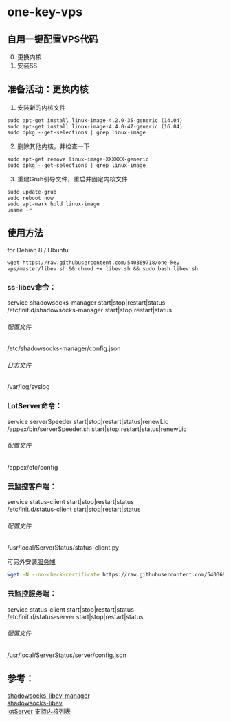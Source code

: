 # one-key-vps
## 自用一键配置VPS代码
0. 更换内核
1. 安装SS

## 准备活动：更换内核
1. 安装新的内核文件
```shell
sudo apt-get install linux-image-4.2.0-35-generic (14.04)
sudo apt-get install linux-image-4.4.0-47-generic (16.04)
sudo dpkg --get-selections | grep linux-image
```
2. 删除其他内核，并检查一下
```shell
sudo apt-get remove linux-image-XXXXXX-generic
sudo dpkg --get-selections | grep linux-image
```
3. 重建Grub引导文件，重启并固定内核文件
```shell
sudo update-grub
sudo reboot now
sudo apt-mark hold linux-image
uname -r
```

## 使用方法
for Debian 8 / Ubuntu
```shell
wget https://raw.githubusercontent.com/540369718/one-key-vps/master/libev.sh && chmod +x libev.sh && sudo bash libev.sh
```

### ss-libev命令：  
service shadowsocks-manager start|stop|restart|status   
/etc/init.d/shadowsocks-manager start|stop|restart|status  
###### 配置文件  
/etc/shadowsocks-manager/config.json  
###### 日志文件  
/var/log/syslog  

### LotServer命令：  
service serverSpeeder start|stop|restart|status|renewLic  
/appex/bin/serverSpeeder.sh start|stop|restart|status|renewLic   
###### 配置文件  
/appex/etc/config  

### 云监控客户端：  
service status-client start|stop|restart|status   
/etc/init.d/status-client start|stop|restart|status  
###### 配置文件  
/usr/local/ServerStatus/status-client.py  

可另外安装[服务端](https://github.com/540369718/ServerStatus)    
``` bash
wget -N --no-check-certificate https://raw.githubusercontent.com/540369718/ServerStatus/master/shell/status_server.sh && chmod +x status_server.sh && bash status_server.sh 
```
### 云监控服务端：  
service status-client start|stop|restart|status  
/etc/init.d/status-server start|stop|restart|status  
###### 配置文件  
/usr/local/ServerStatus/server/config.json  

## 参考： 
[shadowsocks-libev-manager](https://teddysun.com/532.html)  
[shadowsocks-libev](https://github.com/shadowsocks/shadowsocks-libev)  
[lotServer](https://moeclub.org/2017/03/08/14/)
[支持内核列表](https://github.com/0oVicero0/serverSpeeder_kernel/blob/master/serverSpeeder.txt)
